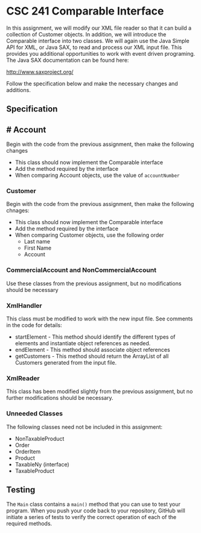 # CSC 241 Comparable Interface

In this assignment, we will modify our XML file reader so that it can build a collection of
Customer objects. In addition, we will introduce the Comparable interface
into two classes. We will again use the Java Simple API 
for XML, or Java SAX, to read and process our XML input file. This provides 
you additional opportunities to work with event driven 
programing. The Java SAX documentation can be found here:

http://www.saxproject.org/

Follow the specification below and make the necessary changes and additions.

## Specification

## # Account
Begin with the code from the previous assignment, then make the following changes
* This class should now implement the Comparable interface
* Add the method required by the interface
* When comparing Account objects, use the value of `accountNumber`


### Customer
Begin with the code from the previous assignment, then make the following chnages:
* This class should now implement the Comparable interface
* Add the method required by the interface
* When comparing Customer objects, use the following order
	- Last name
	- First Name
	- Account

### CommercialAccount and NonCommercialAccount
Use these classes from the previous assignment, but no modifications should be necessary

### XmlHandler
This class must be modified to work with the new input file. See comments in the code
for details:
- startElement - This method should identify the different types of elements
and instantiate object references as needed.
- endElement - This method should associate object references
- getCustomers - This method should return the ArrayList of all Customers generated from
the input file.

### XmlReader
This class has been modified slightly from the previous assignment, but 
no further modifications should be necessary.

### Unneeded Classes
The following classes need not be included in this assignment:
* NonTaxableProduct
* Order
* OrderItem
* Product
* TaxableNy (interface)
* TaxableProduct

## Testing
The `Main` class contains a `main()` method that you can use to test your program.
When you push your code back to your repository, GitHub will initiate a series of
tests to verify the correct operation of each of the required methods.
